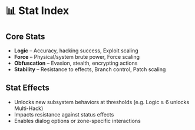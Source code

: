 # 📊 Stat Index

## Core Stats

- **Logic** – Accuracy, hacking success, Exploit scaling
- **Force** – Physical/system brute power, Force scaling
- **Obfuscation** – Evasion, stealth, encrypting actions
- **Stability** – Resistance to effects, Branch control, Patch scaling

## Stat Effects

- Unlocks new subsystem behaviors at thresholds (e.g. Logic ≥ 6 unlocks Multi-Hack)
- Impacts resistance against status effects
- Enables dialog options or zone-specific interactions

